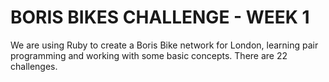 # BORIS BIKES CHALLENGE - WEEK 1

We are using Ruby to create a Boris Bike network for London, learning pair programming and working with some basic concepts. There are 22 challenges.
